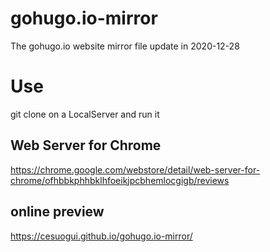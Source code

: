 # gohugo.io-mirror
The gohugo.io website mirror file  update in 2020-12-28

# Use

git clone on a LocalServer and run it

## Web Server for Chrome
https://chrome.google.com/webstore/detail/web-server-for-chrome/ofhbbkphhbklhfoeikjpcbhemlocgigb/reviews


## online preview
https://cesuogui.github.io/gohugo.io-mirror/
